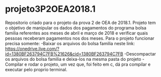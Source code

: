 # projeto3P2OEA2018.1
Repositorio criado para o projeto da prova 2 de OEA de 2018.1.
Projeto tem o objetivo de manipular os dados dos pagamentos do programa bolsa familia referentes aos meses de abril e março de 2018 e verificar quais pessoas receberam pagamentos nos dos meses.
Para o projeto funcionar precisa somente:
-Baixar os arquivos do bolsa familia neste link: https://onedrive.live.com/?id=1380BF263794C7FB%21626&cid=1380BF263794C7FB 
-Descompactar os arquivos do bolsa familia e deixa-los na mesma pasta do projeto
-Compilar e rodar o projeto, um vez que, foi feito em c, dá pra compilar e executar pelo proprio terminal.
